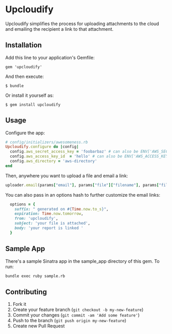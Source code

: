 # Upcloudify

Upcloudify simplifies the process for uploading attachments to the cloud and emailing the recipient a link to that attachment.

## Installation

Add this line to your application's Gemfile:

    gem 'upcloudify'

And then execute:

    $ bundle

Or install it yourself as:

    $ gem install upcloudify

## Usage

Configure the app:

``` ruby
# config/initializers/awesomeness.rb
Upcloudify.configure do |config|
  config.aws_secret_access_key = 'foobarbaz' # can also be ENV['AWS_SECRET_ACCESS_KEY']
  config.aws_access_key_id  = 'hello' # can also be ENV['AWS_ACCESS_KEY_ID']
  config.aws_directory = 'aws-directory'
end
```

Then, anywhere you want to upload a file and email a link:

``` ruby
uploader.email(params["email"], params["file"]["filename"], params["file"]["tempfile"])
```

You can also pass in an options hash to further customize the email links:
``` ruby
  options = {
    suffix: " generated on #{Time.now.to_s}",
    expiration: Time.now.tomorrow,
    from: 'upcloudify',
    subject: 'your file is attached',
    body: 'your report is linked '
  }
```

## Sample App

There's a sample Sinatra app in the sample_app directory of this gem. To run:

``` bash
bundle exec ruby sample.rb
```

## Contributing

1. Fork it
2. Create your feature branch (`git checkout -b my-new-feature`)
3. Commit your changes (`git commit -am 'Add some feature'`)
4. Push to the branch (`git push origin my-new-feature`)
5. Create new Pull Request
